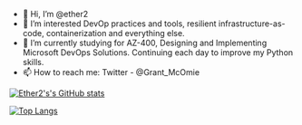 - 👋 Hi, I’m @ether2
- 👀 I’m interested DevOp practices and tools, resilient infrastructure-as-code, containerization and everything else.
- 🌱 I’m currently studying for AZ-400, Designing and Implementing Microsoft DevOps Solutions. Continuing each day to improve my Python skills.
- 📫 How to reach me: Twitter - @Grant_McOmie

[![Ether2's's GitHub stats](https://github-readme-stats.vercel.app/api?username=ether2&hide=prs,issues,contribs&show_icons=true&theme=github_dark)](https://github.com/anuraghazra/github-readme-stats)

<!---
ether2/ether2 is a ✨ special ✨ repository because its `README.md` (this file) appears on your GitHub profile.
You can click the Preview link to take a look at your changes.
--->
[![Top Langs](https://github-readme-stats.vercel.app/api/top-langs/?username=ether2&theme=github_dark&layout=compact)](https://github.com/anuraghazra/github-readme-stats)
